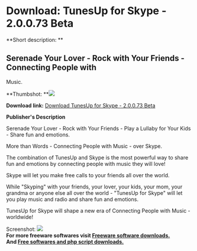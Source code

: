 # Download: TunesUp for Skype - 2.0.0.73 Beta

**Short description: **

## Serenade Your Lover - Rock with Your Friends - Connecting People with
Music.

  
**Thumbshot: **![](http://www.freewarefiles.com/screenshot/tunesupskype_md.gif)   
  
**Download link:** [Download TunesUp for Skype - 2.0.0.73 Beta](http://freesoftwares.boysofts.com/TunesUp-For-Skype---Beta_program_16578.html)  
  

**Publisher's Description**  
  

Serenade Your Lover - Rock with Your Friends - Play a Lullaby for Your Kids -
Share fun and emotions.

More than Words - Connecting People with Music - over Skype.

The combination of TunesUp and Skype is the most powerful way to share fun and
emotions by connecting people with music they will love!

Skype will let you make free calls to your friends all over the world.

While "Skyping" with your friends, your lover, your kids, your mom, your
grandma or anyone else all over the world - "TunesUp for Skype" will let you
play music and radio and share fun and emotions.

TunesUp for Skype will shape a new era of Connecting People with Music -
worldwide!

  
  
Screenshot: ![](http://www.freewarefiles.com/screenshot/tunesupskype.gif)  
**For more freeware softwares visit [Freeware software downloads.](http://freesoftwares.boysofts.com/)**   
**And [Free softwares and php script downloads.](http://www.boysofts.com/)**

